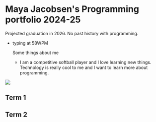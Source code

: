 # Maya Jacobsen's Programming portfolio 2024-25
Projected graduation in 2026. No past history with programming. 
- typing at 58WPM

  Some things about me
  + I am a competitive softball player and I love learning new things. Technology is really cool to me and I want to learn more about programming.

![](<img src="https://encrypted-tbn0.gstatic.com/images?q=tbn:ANd9GcTaMfk9Hu5IdzsXoO4DvRAagRuKuJ20zYVZKjbc_mSbQe3QMQpU8mFUZ--HRNu6ONt5WVI:https://upload.wikimedia.org/wikipedia/commons/6/6f/Yellow_softball.jpg&amp;usqp=CAU" alt="File:Yellow softball.jpg - Wikimedia Commons"/>)


## Term 1

## Term 2
